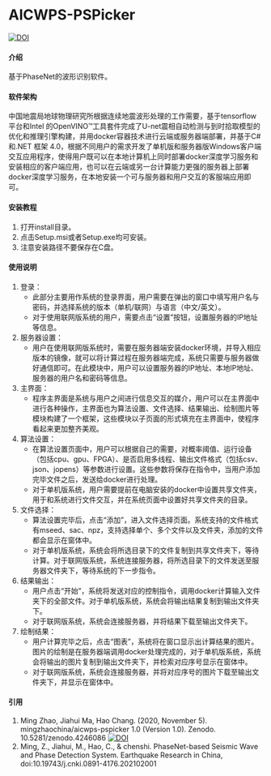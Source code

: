 # AICWPS-PSPicker

[![DOI](https://zenodo.org/badge/DOI/10.5281/zenodo.4246086.svg)](https://doi.org/10.5281/zenodo.4246086)

#### 介绍
基于PhaseNet的波形识别软件。

#### 软件架构
中国地震局地球物理研究所根据连续地震波形处理的工作需要，基于tensorflow平台和Intel 的OpenVINO™工具套件完成了U-net震相自动检测与到时拾取模型的优化和推理引擎构建，并用docker容器技术进行云端或服务器端部署，并基于C#和.NET 框架 4.0，根据不同用户的需求开发了单机版和服务器版Windows客户端交互应用程序，使得用户既可以在本地计算机上同时部署docker深度学习服务和安装相应的客户端应用，也可以在云端或另一台计算能力更强的服务器上部署docker深度学习服务，在本地安装一个可与服务器和用户交互的客服端应用即可。


#### 安装教程

1.  打开install目录。
2.  点击Setup.msi或者Setup.exe均可安装。
3.  注意安装路径不要保存在C盘。

#### 使用说明

1.  登录：
    - 此部分主要用作系统的登录界面，用户需要在弹出的窗口中填写用户名与密码，并选择系统的版本（单机/联网）与语言（中文/英文）。
    - 对于使用联网版系统的用户，需要点击“设置”按钮，设置服务器的IP地址等信息。
2.  服务器设置：
    - 用户在使用联网版系统时，需要在服务器端安装docker环境，并导入相应版本的镜像，就可以将计算过程在服务器端完成，系统只需要与服务器做好通信即可。在此模块中，用户可以设置服务器的IP地址、本地IP地址、服务器的用户名和密码等信息。
3.  主界面：
    - 程序主界面是系统与用户之间进行信息交互的媒介，用户可以在主界面中进行各种操作，主界面也为算法设置、文件选择、结果输出、绘制图片等模块构建了一个框架，这些模块以子页面的形式填充在主界面中，使程序看起来更加整齐美观。
4.  算法设置：
    - 在算法设置页面中，用户可以根据自己的需要，对概率阈值、运行设备（包括cpu、gpu、FPGA）、是否启用多线程、输出文件格式（包括csv、json、jopens）等参数进行设置。这些参数将保存在指令中，当用户添加完毕文件之后，发送给docker进行处理。
    - 对于单机版系统，用户需要提前在电脑安装的docker中设置共享文件夹，用于和系统进行文件交互，并在系统页面中设置好共享文件夹的目录。
5.  文件选择：
    - 算法设置完毕后，点击“添加”，进入文件选择页面。系统支持的文件格式有mseed、sac、npz，支持选择单个、多个文件以及文件夹，添加的文件都会显示在窗体中。
    - 对于单机版系统，系统会将所选目录下的文件复制到共享文件夹下，等待计算。对于联网版系统，系统连接服务器，将所选目录下的文件发送至服务器文件夹下，等待系统的下一步指令。
6.  结果输出：
    - 用户点击“开始”，系统将发送对应的控制指令，调用docker计算输入文件夹下的全部文件。对于单机版系统，系统会将输出结果复制到输出文件夹下。
    - 对于联网版系统，系统会连接服务器，并将结果下载至输出文件夹下。
7.  绘制结果：
    - 用户计算完毕之后，点击“图表”，系统将在窗口显示出计算结果的图片。图片的绘制是在服务器端调用docker处理完成的，对于单机版系统，系统会将输出的图片复制到输出文件夹下，并检索对应序号显示在窗体中。
    - 对于联网版系统，系统会连接服务器，并将对应序号的图片下载至输出文件夹下，并显示在窗体中。



#### 引用

1.  Ming Zhao, Jiahui Ma, Hao Chang. (2020, November 5).  mingzhaochina/aicwps-pspicker 1.0 (Version 1.0). Zenodo. 10.5281/zenodo.4246086
[![DOI](https://zenodo.org/badge/DOI/10.5281/zenodo.4246086.svg)](https://doi.org/10.5281/zenodo.4246086)
2.  Ming, Z., Jiahui, M., Hao, C., & chenshi. PhaseNet-based Seismic Wave and Phase Detection System. Earthquake Research in China, doi:10.19743/j.cnki.0891-4176.202102001
